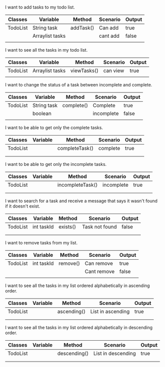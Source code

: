 I want to add tasks to my todo list.

| Classes  | Variable                | Method    | Scenario | Output |
|----------|-------------------------|-----------|----------|--------|
| TodoList | String task             | addTask() | Can add  | true   |
|          | Arraylist<String> tasks |           | cant add | false  |
|          |                         |           |          |        |


I want to see all the tasks in my todo list.


| Classes  | Variable                | Method      | Scenario | Output |
|----------|-------------------------|-------------|----------|--------|
| TodoList | Arraylist<String> tasks | viewTasks() | can view | true   |
|          |                         |             |          |        |

I want to change the status of a task between incomplete and complete.


| Classes  | Variable    | Method     | Scenario   | Output |
|----------|-------------|------------|------------|--------|
| TodoList | String task | complete() | Complete   | true   |
|          | boolean     |            | incomplete | false  |
|          |             |            |            |        |

I want to be able to get only the complete tasks.

| Classes  | Variable | Method         | Scenario | Output |
|----------|----------|----------------|----------|--------|
| TodoList |          | completeTask() | complete | true   |
|          |          |                |          |        |
|          |          |                |          |        |
I want to be able to get only the incomplete tasks.

| Classes  | Variable | Method           | Scenario   | Output |
|----------|----------|------------------|------------|--------|
| TodoList |          | incompleteTask() | incomplete | true   |
|          |          |                  |            |        |
|          |          |                  |            |        |

I want to search for a task and receive a message that says it wasn't found if it doesn't exist.


| Classes  | Variable   | Method   | Scenario       | Output |
|----------|------------|----------|----------------|--------|
| TodoList | int taskId | exists() | Task not found | false  |
|          |            |          |                |        |
|          |            |          |                |        |

I want to remove tasks from my list.


| Classes  | Variable   | Method   | Scenario    | Output |
|----------|------------|----------|-------------|--------|
| TodoList | int taskId | remove() | Can remove  | true   |
|          |            |          | Cant remove | false  |
|          |            |          |             |        |

I want to see all the tasks in my list ordered alphabetically in ascending order.


| Classes  | Variable | Method      | Scenario          | Output |
|----------|----------|-------------|-------------------|--------|
| TodoList |          | ascending() | List in ascending | true   |
|          |          |             |                   |        |
|          |          |             |                   |        |

I want to see all the tasks in my list ordered alphabetically in descending order.


| Classes  | Variable | Method       | Scenario           | Output |
|----------|----------|--------------|--------------------|--------|
| TodoList |          | descending() | List in descending | true   |
|          |          |              |                    |        |
|          |          |              |                    |        |